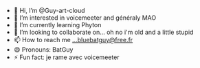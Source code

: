 - 👋 Hi, I’m @Guy-art-cloud
- 👀 I’m interested in voicemeeter and généraly MAO
- 🌱 I’m currently learning Phyton
- 💞️ I’m looking to collaborate on... oh no i'm old and a little stupid
- 📫 How to reach me ...bluebatguy@free.fr
- 😄 Pronouns: BatGuy
- ⚡ Fun fact: je rame avec voicemeeter

<!---
Guy-art-cloud/Guy-art-cloud is a ✨ special ✨ repository because its `README.md` (this file) appears on your GitHub profile.
You can click the Preview link to take a look at your changes.
--->

